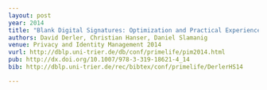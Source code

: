 ```yaml
---
layout: post
year: 2014
title: "Blank Digital Signatures: Optimization and Practical Experiences"
authors: David Derler, Christian Hanser, Daniel Slamanig
venue: Privacy and Identity Management 2014
vurl: http://dblp.uni-trier.de/db/conf/primelife/pim2014.html
pub: http://dx.doi.org/10.1007/978-3-319-18621-4_14
bib: http://dblp.uni-trier.de/rec/bibtex/conf/primelife/DerlerHS14

---
```


